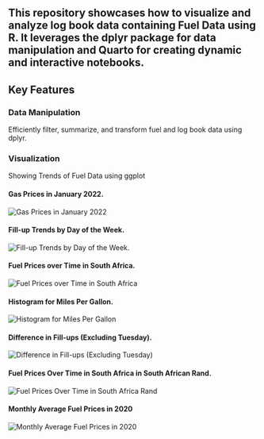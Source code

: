 ## This repository showcases how to visualize and analyze log book data containing Fuel Data using R. It leverages the dplyr package for data manipulation and Quarto for creating dynamic and interactive notebooks.

## Key Features

### Data Manipulation

  Efficiently filter, summarize, and transform fuel and log book data using dplyr.

### Visualization

  Showing Trends of Fuel Data using ggplot

#### Gas Prices in January 2022.
![Gas Prices in January 2022](https://postimg.cc/14HKhPLX)

#### Fill-up Trends by Day of the Week.
![Fill-up Trends by Day of the Week.](https://postimg.cc/jL3Q2cqr)

#### Fuel Prices over Time in South Africa.
![Fuel Prices over Time in South Africa](https://postimg.cc/gxwyZhrL)

#### Histogram for Miles Per Gallon.
![Histogram for Miles Per Gallon](https://postimg.cc/7fZnqdkV)

#### Difference in Fill-ups (Excluding Tuesday).
![Difference in Fill-ups (Excluding Tuesday)](https://postimg.cc/dhz2m0TH)

#### Fuel Prices Over Time in South Africa in South African Rand.
![Fuel Prices Over Time in South Africa Rand](https://postimg.cc/t1WhrH3X)

#### Monthly Average Fuel Prices in 2020
![Monthly Average Fuel Prices in 2020](https://postimg.cc/LYSjw0Dj)




  
